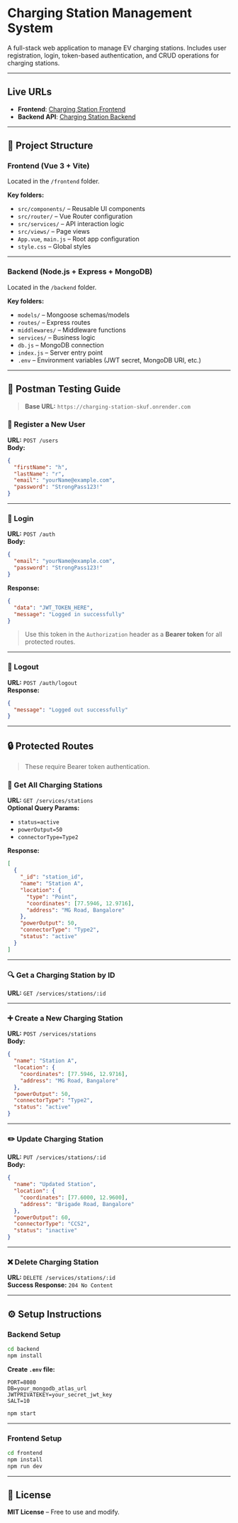 #  Charging Station Management System

A full-stack web application to manage EV charging stations. Includes user registration, login, token-based authentication, and CRUD operations for charging stations.

---

## Live URLs

- **Frontend**: [Charging Station Frontend](https://charging-station-frontend.onrender.com)  
- **Backend API**: [Charging Station Backend](https://charging-station-skuf.onrender.com)

---

## 📁 Project Structure

### Frontend (Vue 3 + Vite)

Located in the `/frontend` folder.

**Key folders:**

- `src/components/` – Reusable UI components  
- `src/router/` – Vue Router configuration  
- `src/services/` – API interaction logic  
- `src/views/` – Page views  
- `App.vue`, `main.js` – Root app configuration  
- `style.css` – Global styles  


---

### Backend (Node.js + Express + MongoDB)

Located in the `/backend` folder.

**Key folders:**

- `models/` – Mongoose schemas/models  
- `routes/` – Express routes  
- `middlewares/` – Middleware functions  
- `services/` – Business logic  
- `db.js` – MongoDB connection  
- `index.js` – Server entry point  
- `.env` – Environment variables (JWT secret, MongoDB URI, etc.)

---

## 🧪 Postman Testing Guide

> **Base URL:** `https://charging-station-skuf.onrender.com`

### 👤 Register a New User

**URL:** `POST /users`  
**Body:**
```json
{
  "firstName": "h",
  "lastName": "r",
  "email": "yourName@example.com",
  "password": "StrongPass123!"
}
```

---

### 🔐 Login

**URL:** `POST /auth`  
**Body:**
```json
{
  "email": "yourName@example.com",
  "password": "StrongPass123!"
}
```

**Response:**
```json
{
  "data": "JWT_TOKEN_HERE",
  "message": "Logged in successfully"
}
```

> Use this token in the `Authorization` header as a **Bearer token** for all protected routes.

---

### 🚪 Logout

**URL:** `POST /auth/logout`  
**Response:**
```json
{
  "message": "Logged out successfully"
}
```

---

## 🔒 Protected Routes

> These require Bearer token authentication.

### 📍 Get All Charging Stations

**URL:** `GET /services/stations`  
**Optional Query Params:**
- `status=active`
- `powerOutput=50`
- `connectorType=Type2`

**Response:**
```json
[
  {
    "_id": "station_id",
    "name": "Station A",
    "location": {
      "type": "Point",
      "coordinates": [77.5946, 12.9716],
      "address": "MG Road, Bangalore"
    },
    "powerOutput": 50,
    "connectorType": "Type2",
    "status": "active"
  }
]
```

---

### 🔍 Get a Charging Station by ID

**URL:** `GET /services/stations/:id`

---

### ➕ Create a New Charging Station

**URL:** `POST /services/stations`  
**Body:**
```json
{
  "name": "Station A",
  "location": {
    "coordinates": [77.5946, 12.9716],
    "address": "MG Road, Bangalore"
  },
  "powerOutput": 50,
  "connectorType": "Type2",
  "status": "active"
}
```

---

### ✏️ Update Charging Station

**URL:** `PUT /services/stations/:id`  
**Body:**
```json
{
  "name": "Updated Station",
  "location": {
    "coordinates": [77.6000, 12.9600],
    "address": "Brigade Road, Bangalore"
  },
  "powerOutput": 60,
  "connectorType": "CCS2",
  "status": "inactive"
}
```

---

### ❌ Delete Charging Station

**URL:** `DELETE /services/stations/:id`  
**Success Response:** `204 No Content`

---

## ⚙️ Setup Instructions

### Backend Setup

```bash
cd backend
npm install
```

**Create `.env` file:**
```
PORT=8080
DB=your_mongodb_atlas_url
JWTPRIVATEKEY=your_secret_jwt_key
SALT=10
```

```bash
npm start
```

---

### Frontend Setup

```bash
cd frontend
npm install
npm run dev
```

---

## 📄 License

**MIT License** – Free to use and modify.
